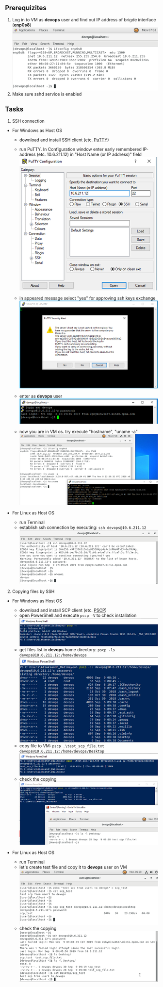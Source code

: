 ## Prerequizites
1. Log in to VM as **devops** user and find out IP address of brigde interface (**enp0s8**)  
![](images/1_get_vm_ip.PNG)
2. Make sure sshd service is enabled
  
## Tasks

1. SSH connection
  - For Windows as Host OS  
    - download and install SSH client (etc. [PuTTY](https://www.putty.org/))  
    - run PuTTY. In Configuration window enter early remembered IP-address (etc. 10.6.211.12) in "Host Name (or IP address)" field  
    ![](images/2_enter_ip.PNG)  

    - in appeared message select "yes" for approving ssh keys exchange  
    ![](images/3_accept_key.PNG)  

    - enter as **devops** user  
    ![](images/4_log_in.PNG)  

    - now you are in VM os. try execute "hostname", "uname -a"  
    ![](images/5_result.PNG)  


  - For Linux as Host OS
    - run Terminal
    - establish ssh connection by executing: `ssh devops@10.6.211.12`  
    ![](images/6_ssh_linux2linux.PNG)  
  
2. Copying files by SSH
  - For Windows as Host OS  
    - download and install SCP client (etc. [PSCP](https://the.earth.li/~sgtatham/putty/latest/w64/pscp.exe))  
    - open PowerShell and execute `pscp -V` to check installation  
    ![](images/7_pscp_check_v.PNG)  
    - get files list in **devops** home directory: `pscp -ls devops@10.6.211.12:/home/devops`  
    ![](images/8_pscp_ls.PNG)  
    - copy file to VM: `pscp .\test_scp_file.txt devops@10.6.211.12:/home/devops/Desktop`  
    ![](images/9_pscp_copy.PNG)  
    - check the copying  
    ![](images/10_pscp_check.PNG)  


  - For Linux as Host OS
    - run Terminal
    - let's create test file and copy it to **devops** user on VM  
    ![](images/11_scp_linux2linux.PNG)  
    - check the copying  
    ![](images/12_scp_check.PNG)  




